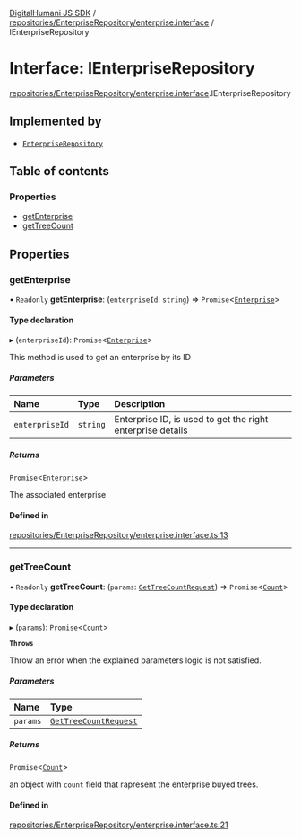 [DigitalHumani JS SDK](../README.md) / [repositories/EnterpriseRepository/enterprise.interface](../modules/repositories_EnterpriseRepository_enterprise_interface.md) / IEnterpriseRepository

# Interface: IEnterpriseRepository

[repositories/EnterpriseRepository/enterprise.interface](../modules/repositories_EnterpriseRepository_enterprise_interface.md).IEnterpriseRepository

## Implemented by

- [`EnterpriseRepository`](../classes/repositories_EnterpriseRepository_enterprise_repository.EnterpriseRepository.md)

## Table of contents

### Properties

- [getEnterprise](repositories_EnterpriseRepository_enterprise_interface.IEnterpriseRepository.md#getenterprise)
- [getTreeCount](repositories_EnterpriseRepository_enterprise_interface.IEnterpriseRepository.md#gettreecount)

## Properties

### getEnterprise

• `Readonly` **getEnterprise**: (`enterpriseId`: `string`) => `Promise`<[`Enterprise`](repositories_EnterpriseRepository_enterprise_models.Enterprise.md)\>

#### Type declaration

▸ (`enterpriseId`): `Promise`<[`Enterprise`](repositories_EnterpriseRepository_enterprise_models.Enterprise.md)\>

This method is used to get an enterprise by its ID

##### Parameters

| Name | Type | Description |
| :------ | :------ | :------ |
| `enterpriseId` | `string` | Enterprise ID, is used to get the right enterprise details |

##### Returns

`Promise`<[`Enterprise`](repositories_EnterpriseRepository_enterprise_models.Enterprise.md)\>

The associated enterprise

#### Defined in

[repositories/EnterpriseRepository/enterprise.interface.ts:13](https://github.com/impe93/digital-humani-js-sdk/blob/d0c7cfd/src/repositories/EnterpriseRepository/enterprise.interface.ts#L13)

___

### getTreeCount

• `Readonly` **getTreeCount**: (`params`: [`GetTreeCountRequest`](../modules/repositories_EnterpriseRepository_enterprise_models.md#gettreecountrequest)) => `Promise`<[`Count`](repositories_EnterpriseRepository_enterprise_models.Count.md)\>

#### Type declaration

▸ (`params`): `Promise`<[`Count`](repositories_EnterpriseRepository_enterprise_models.Count.md)\>

**`Throws`**

Throw an error when the explained parameters logic is not satisfied.

##### Parameters

| Name | Type |
| :------ | :------ |
| `params` | [`GetTreeCountRequest`](../modules/repositories_EnterpriseRepository_enterprise_models.md#gettreecountrequest) |

##### Returns

`Promise`<[`Count`](repositories_EnterpriseRepository_enterprise_models.Count.md)\>

an object with `count` field that rapresent the enterprise buyed trees.

#### Defined in

[repositories/EnterpriseRepository/enterprise.interface.ts:21](https://github.com/impe93/digital-humani-js-sdk/blob/d0c7cfd/src/repositories/EnterpriseRepository/enterprise.interface.ts#L21)
